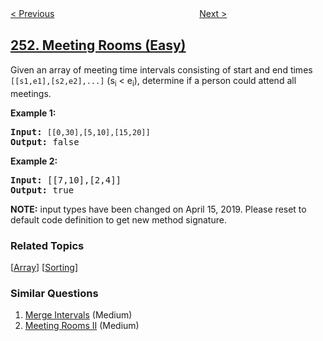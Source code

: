 <!--|This file generated by command(leetcode description); DO NOT EDIT.    |-->
<!--+----------------------------------------------------------------------+-->
<!--|@author    openset <openset.wang@gmail.com>                           |-->
<!--|@link      https://github.com/openset                                 |-->
<!--|@home      https://github.com/openset/leetcode                        |-->
<!--+----------------------------------------------------------------------+-->

[< Previous](../flatten-2d-vector "Flatten 2D Vector")
　　　　　　　　　　　　　　　　
[Next >](../meeting-rooms-ii "Meeting Rooms II")

## [252. Meeting Rooms (Easy)](https://leetcode.com/problems/meeting-rooms "会议室")

<p>Given an array of meeting time intervals consisting of start and end times <code>[[s1,e1],[s2,e2],...]</code> (s<sub>i</sub> &lt; e<sub>i</sub>), determine if a person could attend all meetings.</p>

<p><b>Example 1:</b></p>

<pre>
<b>Input:</b> <code>[[0,30],[5,10],[15,20]]</code>
<b>Output:</b> false
</pre>

<p><b>Example 2:</b></p>

<pre>
<b>Input:</b> [[7,10],[2,4]]
<b>Output:</b> true
</pre>

<p><strong>NOTE:</strong>&nbsp;input types have been changed on April 15, 2019. Please reset to default code definition to get new method signature.</p>

### Related Topics
  [[Array](../../tag/array/README.md)]
  [[Sorting](../../tag/sorting/README.md)]

### Similar Questions
  1. [Merge Intervals](../merge-intervals) (Medium)
  1. [Meeting Rooms II](../meeting-rooms-ii) (Medium)
